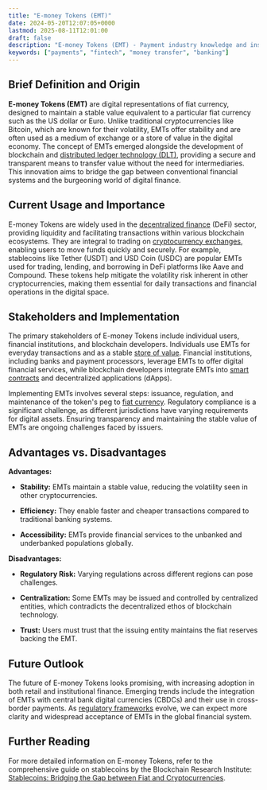 ```yaml
---
title: "E-money Tokens (EMT)"
date: 2024-05-20T12:07:05+0000
lastmod: 2025-08-11T12:01:00
draft: false
description: "E-money Tokens (EMT) - Payment industry knowledge and insights"
keywords: ["payments", "fintech", "money transfer", "banking"]
---
```


## Brief Definition and Origin

**E-money Tokens (EMT)** are digital representations of fiat currency, designed to maintain a stable value equivalent to a particular fiat currency such as the US dollar or Euro. Unlike traditional cryptocurrencies like Bitcoin, which are known for their volatility, EMTs offer stability and are often used as a medium of exchange or a store of value in the digital economy. The concept of EMTs emerged alongside the development of blockchain and [distributed ledger technology (DLT)](https://faisalkhanllc.xyz/resources/payments-wiki/d/distributed-ledger-technology-dlt/), providing a secure and transparent means to transfer value without the need for intermediaries. This innovation aims to bridge the gap between conventional financial systems and the burgeoning world of digital finance.

## Current Usage and Importance

E-money Tokens are widely used in the [decentralized finance](https://faisalkhan.com/learn/payments-wiki/defi-decentralized-finance/) (DeFi) sector, providing liquidity and facilitating transactions within various blockchain ecosystems. They are integral to trading on [cryptocurrency exchanges](https://faisalkhan.com/learn/payments-wiki/cryptocurrency-exchanges/), enabling users to move funds quickly and securely. For example, stablecoins like Tether (USDT) and USD Coin (USDC) are popular EMTs used for trading, lending, and borrowing in DeFi platforms like Aave and Compound. These tokens help mitigate the volatility risk inherent in other cryptocurrencies, making them essential for daily transactions and financial operations in the digital space.

## Stakeholders and Implementation

The primary stakeholders of E-money Tokens include individual users, financial institutions, and blockchain developers. Individuals use EMTs for everyday transactions and as a stable [store of value](https://faisalkhan.com/learn/payments-wiki/what-is-the-difference-between-stored-value-and-top-up/). Financial institutions, including banks and payment processors, leverage EMTs to offer digital financial services, while blockchain developers integrate EMTs into [smart contracts](https://faisalkhan.com/learn/payments-wiki/smart-contract/) and decentralized applications (dApps).

Implementing EMTs involves several steps: issuance, regulation, and maintenance of the token's peg to [fiat currency](https://faisalkhan.com/learn/payments-wiki/fiat-currency/). Regulatory compliance is a significant challenge, as different jurisdictions have varying requirements for digital assets. Ensuring transparency and maintaining the stable value of EMTs are ongoing challenges faced by issuers.

## Advantages vs. Disadvantages

**Advantages:**

- **Stability:** EMTs maintain a stable value, reducing the volatility seen in other cryptocurrencies.

- **Efficiency:** They enable faster and cheaper transactions compared to traditional banking systems.

- **Accessibility:** EMTs provide financial services to the unbanked and underbanked populations globally.

**Disadvantages:**

- **Regulatory Risk:** Varying regulations across different regions can pose challenges.

- **Centralization:** Some EMTs may be issued and controlled by centralized entities, which contradicts the decentralized ethos of blockchain technology.

- **Trust:** Users must trust that the issuing entity maintains the fiat reserves backing the EMT.

## Future Outlook

The future of E-money Tokens looks promising, with increasing adoption in both retail and institutional finance. Emerging trends include the integration of EMTs with central bank digital currencies (CBDCs) and their use in cross-border payments. As [regulatory frameworks](https://faisalkhan.com/learn/payments-wiki/financial-regulatory-frameworks/) evolve, we can expect more clarity and widespread acceptance of EMTs in the global financial system.

## Further Reading

For more detailed information on E-money Tokens, refer to the comprehensive guide on stablecoins by the Blockchain Research Institute: [Stablecoins: Bridging the Gap between Fiat and Cryptocurrencies](https://www.blockchainresearchinstitute.org/stablecoins).